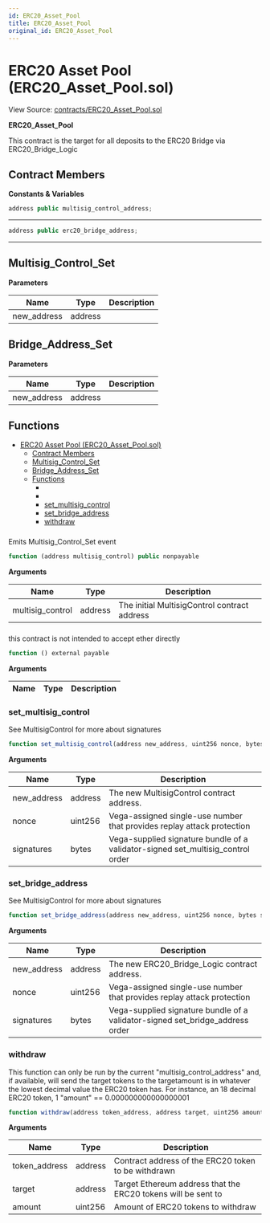 ```yaml
---
id: ERC20_Asset_Pool
title: ERC20_Asset_Pool
original_id: ERC20_Asset_Pool
---
```


# ERC20 Asset Pool (ERC20_Asset_Pool.sol)

View Source: [contracts/ERC20_Asset_Pool.sol](https://github.com/vegaprotocol/MultisigControl/blob/solidoc/docs/ERC20_Asset_Pool)

**ERC20_Asset_Pool**

This contract is the target for all deposits to the ERC20 Bridge via ERC20_Bridge_Logic

## Contract Members
**Constants & Variables**

```js
address public multisig_control_address;
```
---

```js
address public erc20_bridge_address;
```
---

## Multisig_Control_Set

**Parameters**

| Name        | Type           | Description  |
| ------------- |------------- | -----|
| new_address | address |  | 

## Bridge_Address_Set

**Parameters**

| Name        | Type           | Description  |
| ------------- |------------- | -----|
| new_address | address |  | 

## Functions

- [ERC20 Asset Pool (ERC20_Asset_Pool.sol)](#erc20-asset-pool-erc20_asset_poolsol)
  - [Contract Members](#contract-members)
  - [Multisig_Control_Set](#multisig_control_set)
  - [Bridge_Address_Set](#bridge_address_set)
  - [Functions](#functions)
    - [](#)
    - [](#-1)
    - [set_multisig_control](#set_multisig_control)
    - [set_bridge_address](#set_bridge_address)
    - [withdraw](#withdraw)

### 

Emits Multisig_Control_Set event

```js
function (address multisig_control) public nonpayable
```

**Arguments**

| Name        | Type           | Description  |
| ------------- |------------- | -----|
| multisig_control | address | The initial MultisigControl contract address | 

### 

this contract is not intended to accept ether directly

```js
function () external payable
```

**Arguments**

| Name        | Type           | Description  |
| ------------- |------------- | -----|

### set_multisig_control

See MultisigControl for more about signatures

```js
function set_multisig_control(address new_address, uint256 nonce, bytes signatures) public nonpayable
```

**Arguments**

| Name        | Type           | Description  |
| ------------- |------------- | -----|
| new_address | address | The new MultisigControl contract address. | 
| nonce | uint256 | Vega-assigned single-use number that provides replay attack protection | 
| signatures | bytes | Vega-supplied signature bundle of a validator-signed set_multisig_control order | 

### set_bridge_address

See MultisigControl for more about signatures

```js
function set_bridge_address(address new_address, uint256 nonce, bytes signatures) public nonpayable
```

**Arguments**

| Name        | Type           | Description  |
| ------------- |------------- | -----|
| new_address | address | The new ERC20_Bridge_Logic contract address. | 
| nonce | uint256 | Vega-assigned single-use number that provides replay attack protection | 
| signatures | bytes | Vega-supplied signature bundle of a validator-signed set_bridge_address order | 

### withdraw

This function can only be run by the current "multisig_control_address" and, if available, will send the target tokens to the targetamount is in whatever the lowest decimal value the ERC20 token has. For instance, an 18 decimal ERC20 token, 1 "amount" == 0.000000000000000001

```js
function withdraw(address token_address, address target, uint256 amount) public nonpayable
```

**Arguments**

| Name        | Type           | Description  |
| ------------- |------------- | -----|
| token_address | address | Contract address of the ERC20 token to be withdrawn | 
| target | address | Target Ethereum address that the ERC20 tokens will be sent to | 
| amount | uint256 | Amount of ERC20 tokens to withdraw | 

